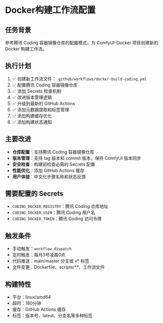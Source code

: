 # Docker构建工作流配置

## 任务背景
参考腾讯 Coding 容器镜像仓库的配置模式，为 ComfyUI-Docker 项目创建新的 Docker 构建工作流。

## 执行计划
1. ✅ 创建新工作流文件：`.github/workflows/docker-build-coding.yml`
2. ✅ 配置腾讯 Coding 容器镜像仓库
3. ✅ 添加 Secrets 检查机制
4. ✅ 改进版本管理逻辑
5. ✅ 升级到最新的 GitHub Actions
6. ✅ 添加元数据提取和标签管理
7. ✅ 添加构建缓存优化
8. ✅ 添加构建状态通知

## 主要改进
- **仓库配置**：支持腾讯 Coding 容器镜像仓库
- **版本管理**：支持 tag 版本和 commit 版本，保持 ComfyUI 版本同步
- **安全检查**：构建前检查必需的 Secrets 配置
- **性能优化**：添加 GitHub Actions 缓存
- **用户体验**：中文化步骤名称和状态反馈

## 需要配置的 Secrets
- `CODING_DOCKER_REGISTRY`：腾讯 Coding 仓库地址
- `CODING_DOCKER_USER`：腾讯 Coding 用户名
- `CODING_DOCKER_TOKEN`：腾讯 Coding 访问令牌

## 触发条件
- 手动触发：`workflow_dispatch`
- 定时触发：每月3号凌晨0点
- 代码推送：main/master 分支或 v* 标签
- 文件变更：Dockerfile、scripts/**、工作流文件

## 构建特性
- 平台：linux/amd64
- 超时：180分钟
- 缓存：GitHub Actions 缓存
- 标签：版本号、latest、分支名等多种标签 